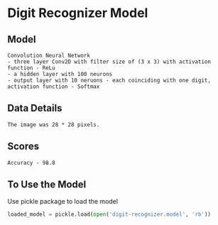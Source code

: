 # Digit Recognizer Model
## Model
```
Convolution Neural Network
- three layer Conv2D with filter size of (3 x 3) with activation function - ReLu
- a hidden layer with 100 neurons
- output layer with 10 neruons - each coinciding with one digit, activation function - Softmax
```

## Data Details
```
The image was 28 * 28 pixels.
```
## Scores
```
Accuracy - 98.8
```
## To Use the Model

Use pickle package to load the model
```python
loaded_model = pickle.load(open('digit-recognizer.model', 'rb'))
```
